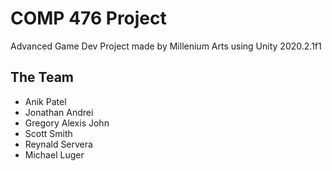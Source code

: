 # COMP 476 Project

Advanced Game Dev Project made by Millenium Arts using Unity 2020.2.1f1

## The Team

- Anik Patel
- Jonathan Andrei
- Gregory Alexis John
- Scott Smith
- Reynald Servera
- Michael Luger
